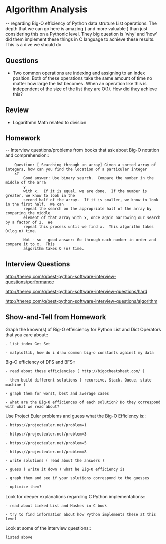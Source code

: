 Algorithm Analysis
====================

-- regarding Big-O efficiency of Python data struture List operations. The depth that we can go here is amazing ( and more valuable ) than just considering this on a Pythonic level. They big question is 'why' and 'how' did them implement these things in C language to achieve these results. This is a dive we should do


Questions
--------------

- Two common operations are indexing and assigning to an index position. Both of these operations take the same amount of time no matter how large the list becomes. When an operation like this is independent of the size of the list they are O(1). How did they achieve this?


Review
--------------

- Logarithmn Math related to division


Homework
-------------

-- Interview questions/problems from books that ask about Big-O notation and comprehension::

        Question: [ Searching through an array] Given a sorted array of integers, how can you find the location of a particular integer 
        x?
            Good answer: Use binary search.  Compare the number in the middle of the arra
            y 
            with x.  If it is equal, we are done.  If the number is greater, we know to look in the 
            second half of the array.  If it is smaller, we know to look in the first half.  We can 
            repeat the search on the appropriate half of the array by comparing the middle
            element of that array with x, once again narrowing our search by a factor of 2.  We 
            repeat this process until we find x.  This algorithm takes O(log n) time.

            Not ‐ so ‐ good answer: Go through each number in order and compare it to x.  This 
            algorithm takes O (n) time.


Interview Questions
----------------------

http://thereq.com/q/best-python-software-interview-questions/performance

http://thereq.com/q/best-python-software-interview-questions/hard

http://thereq.com/q/best-python-software-interview-questions/algorithm


Show-and-Tell from Homework
---------------------------------

Graph the known(s) of Big-O effeiciency for Python List and Dict Operators that you care about::

    - list index Get Set

    - matplotlib, how do i draw common big-o constants against my data


Big-O efficiency of DFS and BFS::

    - read about these efficiencies ( http://bigocheatsheet.com/ )

    - then build different solutions ( recursive, Stack, Queue, state machine )

    - graph them for worst, best and average cases

    - what are the Big-O efficiences of each solution? Do they correspond with what we read about?


Use Project Euler problems and guess what the Big-O Efficiency is:: 

    - https://projecteuler.net/problem=1

    - https://projecteuler.net/problem=3

    - https://projecteuler.net/problem=5

    - https://projecteuler.net/problem=8

    - write solutions ( read about the answers ) 

    - guess ( write it down ) what he Big-O efficiency is 

    - graph them and see if your solutions correspond to the guesses

    - optimize them?


Look for deeper explanations regarding C Python implementations::

    - read about Linked List and Hashes in C book

    - try to find information about how Python implements these at this level


Look at some of the interview questions::

    listed above






